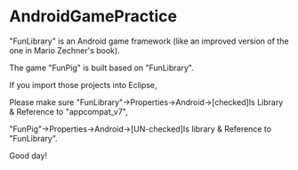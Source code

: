AndroidGamePractice
===================
"FunLibrary" is an Android game framework (like an improved version of the one in Mario Zechner's book).

The game "FunPig" is built based on "FunLibrary".

If you import those projects into Eclipse, 

Please make sure "FunLibrary"->Properties->Android->[checked]Is Library & Reference to "appcompat_v7",

"FunPig"->Properties->Android->[UN-checked]Is Iibrary & Reference to "FunLibrary".

Good day!
